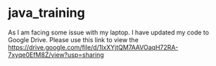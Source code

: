 # java_training

As I am facing some issue with my laptop. I have updated my code to Google Drive. Please use this link to view the https://drive.google.com/file/d/1lxXYjtQM7AAVOaqH72RA-7xyqe0EfM8Z/view?usp=sharing
